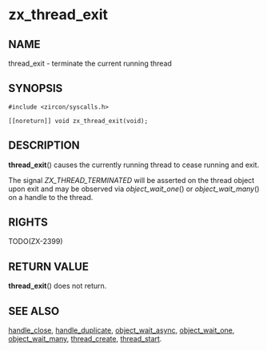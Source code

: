 # zx_thread_exit

## NAME

<!-- Updated by scripts/update-docs-from-abigen, do not edit this section manually. -->

thread_exit - terminate the current running thread

## SYNOPSIS

<!-- Updated by scripts/update-docs-from-abigen, do not edit this section manually. -->

```
#include <zircon/syscalls.h>

[[noreturn]] void zx_thread_exit(void);
```

## DESCRIPTION

**thread_exit**() causes the currently running thread to cease
running and exit.

The signal *ZX_THREAD_TERMINATED* will be asserted on the thread
object upon exit and may be observed via *object_wait_one*()
or *object_wait_many*() on a handle to the thread.

## RIGHTS

<!-- Updated by scripts/update-docs-from-abigen, do not edit this section manually. -->

TODO(ZX-2399)

## RETURN VALUE

**thread_exit**() does not return.

## SEE ALSO

[handle_close](handle_close.md),
[handle_duplicate](handle_duplicate.md),
[object_wait_async](object_wait_async.md),
[object_wait_one](object_wait_one.md),
[object_wait_many](object_wait_many.md),
[thread_create](thread_create.md),
[thread_start](thread_start.md).
